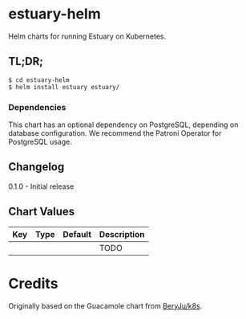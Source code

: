 estuary-helm
=========
Helm charts for running Estuary on Kubernetes.

## TL;DR;

```console
$ cd estuary-helm
$ helm install estuary estuary/
```

### Dependencies
This chart has an optional dependency on PostgreSQL, depending on database configuration. We recommend the Patroni Operator for PostgreSQL usage.

## Changelog
0.1.0 - Initial release

## Chart Values

| Key | Type | Default | Description |
|-----|------|---------|-------------|
| | | | TODO |

# Credits
Originally based on the Guacamole chart from [BeryJu/k8s](https://github.com/BeryJu/k8s).
